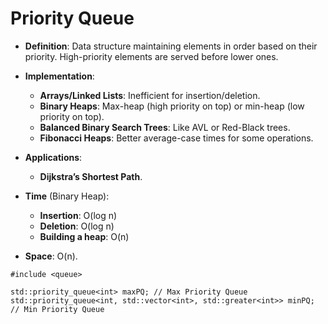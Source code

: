 # Priority Queue

- **Definition**: Data structure maintaining elements in order based on their priority. High-priority elements are served before lower ones.

- **Implementation**:
  - **Arrays/Linked Lists**: Inefficient for insertion/deletion.
  - **Binary Heaps**: Max-heap (high priority on top) or min-heap (low priority on top).
  - **Balanced Binary Search Trees**: Like AVL or Red-Black trees.
  - **Fibonacci Heaps**: Better average-case times for some operations.

- **Applications**:
  - **Dijkstra’s Shortest Path**.

- **Time** (Binary Heap):
  - **Insertion**: O(log n)
  - **Deletion**: O(log n)
  - **Building a heap**: O(n)

- **Space**: O(n).

```
#include <queue>

std::priority_queue<int> maxPQ; // Max Priority Queue
std::priority_queue<int, std::vector<int>, std::greater<int>> minPQ; // Min Priority Queue
```

